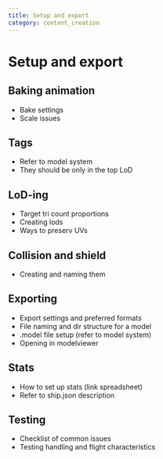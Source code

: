 ```yaml
---
title: Setup and export
category: content_creation
---
```


# Setup and export

## Baking animation

- Bake settings
- Scale issues

## Tags

- Refer to model system
- They should be only in the top LoD

## LoD-ing

- Target tri count proportions
- Creating lods
- Ways to preserv UVs

## Collision and shield

- Creating and naming them

## Exporting

- Export settings and preferred formats
- File naming and dir structure for a model
- .model file setup (refer to model system)
- Opening in modelviewer

## Stats

- How to set up stats (link spreadsheet)
- Refer to ship.json description

## Testing

- Checklist of common issues
- Testing handling and flight characteristics
